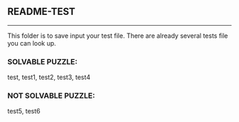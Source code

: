 ## README-TEST 
<hr>

This folder is to save input your test file. There are already several tests file you can look up.

### SOLVABLE PUZZLE:
test, test1, test2, test3, test4

### NOT SOLVABLE PUZZLE:
test5, test6